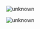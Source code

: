 ![unknown](https://user-images.githubusercontent.com/80199499/174855647-e9f89dcd-2e74-40df-863d-c49262de6445.png)

![unknown](https://user-images.githubusercontent.com/80199499/174855694-7dbf7470-1a75-42a4-b271-786240d49e47.png)
